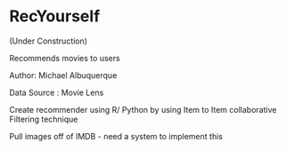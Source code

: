 # RecYourself

(Under Construction)

Recommends movies to users


Author: Michael Albuquerque


Data Source : Movie Lens

Create recommender using R/ Python by using Item to Item collaborative Filtering technique

Pull images off of IMDB - need a system to implement this


